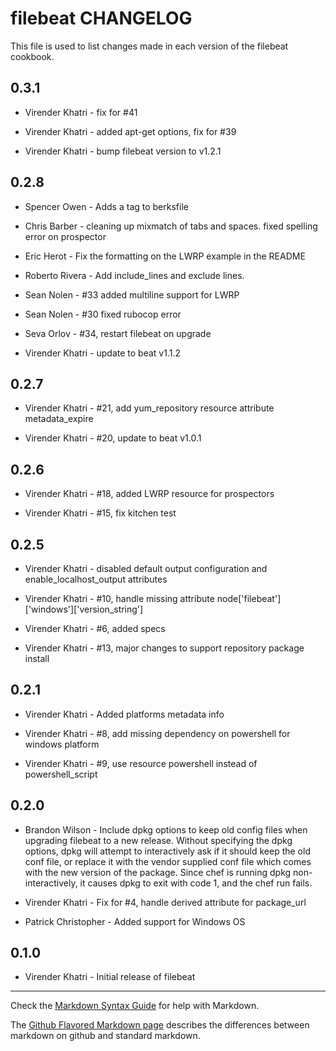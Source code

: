 filebeat CHANGELOG
==================

This file is used to list changes made in each version of the filebeat cookbook.

0.3.1
-----

- Virender Khatri - fix for #41

- Virender Khatri - added apt-get options, fix for #39

- Virender Khatri - bump filebeat version to v1.2.1

0.2.8
-----

- Spencer Owen - Adds a tag to berksfile

- Chris Barber - cleaning up mixmatch of tabs and spaces. fixed spelling error on prospector

- Eric Herot - Fix the formatting on the LWRP example in the README

- Roberto Rivera - Add include_lines and exclude lines.

- Sean Nolen - #33 added multiline support for LWRP

- Sean Nolen - #30 fixed rubocop error

- Seva Orlov - #34, restart filebeat on upgrade

- Virender Khatri - update to beat v1.1.2

0.2.7
-----

- Virender Khatri - #21, add yum_repository resource attribute metadata_expire

- Virender Khatri - #20, update to beat v1.0.1

0.2.6
-----

- Virender Khatri - #18, added LWRP resource for prospectors

- Virender Khatri - #15, fix kitchen test

0.2.5
-----

- Virender Khatri - disabled default output configuration and enable_localhost_output attributes

- Virender Khatri - #10, handle missing attribute node['filebeat']['windows']['version_string']

- Virender Khatri - #6, added specs

- Virender Khatri - #13, major changes to support repository package install

0.2.1
-----

- Virender Khatri - Added platforms metadata info

- Virender Khatri - #8, add missing dependency on powershell for windows platform

- Virender Khatri - #9, use resource powershell instead of powershell_script

0.2.0
-----
- Brandon Wilson - Include dpkg options to keep old config files when upgrading filebeat to a new release. Without specifying the dpkg options, dpkg will attempt to interactively ask if it should keep the old conf file, or replace it with the vendor supplied conf file which comes with the new version of the package. Since chef is running dpkg non-interactively, it causes dpkg to exit with code 1, and the chef run fails.

- Virender Khatri - Fix for #4, handle derived attribute for package_url

- Patrick Christopher - Added support for Windows OS

0.1.0
-----

- Virender Khatri - Initial release of filebeat

- - -
Check the [Markdown Syntax Guide](http://daringfireball.net/projects/markdown/syntax) for help with Markdown.

The [Github Flavored Markdown page](http://github.github.com/github-flavored-markdown/) describes the differences between markdown on github and standard markdown.
